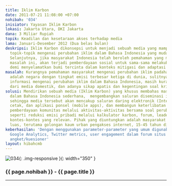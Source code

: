 ```yaml
---
title: Iklim Karbon
date: 2011-07-21 11:08:00 +07:00
nohibah: '034'
inisiator: Yayasan Iklim Karbon
lokasi: Jakarta Utara, DKI Jakarta
dana: 3 Miliar Rupiah
topik: Keadilan dan kesetaraan akses terhadap media
lama: Januari-Desember 2012 (Dua belas bulan)
deskripsi: Iklim Karbon dikonsepsi untuk menjadi sebuah media yang mampu menguraikan
  topik-topik mengenai perubahan iklim dalam Bahasa Indonesia yang mudah dipahami.
  Selanjutnya, jika masyarakat Indonesia telah beroleh pemahaman yang memadai tentang
  masalah ini, akan terjadi pemberdayaan sosial untuk sama-sama melakukan sesuatu
  demi menyelamatkan bumi tercinta dalam konteks mitigasi dan adaptasi perubahan iklim
masalah: Kurangnya pemahaman masyarakat mengenai perubahan iklim padahal Indonesia
  adalah negara dengan tingkat emisi terbesar ketiga di dunia, sulitnya mendapatkan
  informasi mengenai perubahan iklim dalam Bahasa Indonesia, masih kurangnya pemberitaan
  dari media domestik, dan adanya sikap apatis dan kegentingan soal krisis ini
solusi: Mendirikan sebuah media (Iklim Karbon) yang khusus membahas masalah iklim
  dalam Bahasa Indonesia sederhana,  mengembangkan saluran diseminasi informasi terpadu,
  sehingga media tersebut akan mencakup saluran daring elektronik (Internet), media
  cetak, dan aplikasi ponsel (mobile apps), dan membangun keterlibatan sosial dan
  pemberdayaan komunitas melalui aktivitas-aktivitas bersama soal perubahan iklim,
  seperti reduksi emisi pribadi melalui kalkulator karbon, forum, leaderboard, dan
  kontes-kontes yang relevan. Pihak yang diuntungkan adalah masyarakat Indonesia secara
  luas, terutama golongan kaum urban pengakses internet, 15-45 tahun di Jabodetabek
keberhasilan: 'Dengan menggunakan parameter-parameter yang umum digunakan seperti:
  Google Analytics, Twitter metrics, user engagement dalam forum situs yang dibangun,
  angket/kuesioner'
layout: hibahcmb
---
```


![034](/static/img/hibahcmb/034.png){: .img-responsive }{: width="350" }

### {{ page.nohibah }} - {{ page.title }}

---
